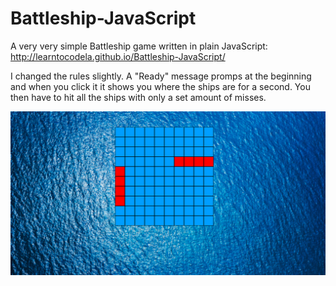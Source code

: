# Battleship-JavaScript
A very very simple Battleship game written in plain JavaScript: http://learntocodela.github.io/Battleship-JavaScript/

I changed the rules slightly. A "Ready" message promps at the beginning and when you click it it shows you where the ships are for a second. You then have to hit all the ships with only a set amount of misses.

![](showBattleship.png)
